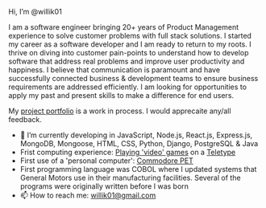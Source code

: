 Hi, I’m @willik01 

I am a software engineer bringing 20+ years of Product Management experience to solve customer problems with full stack solutions. I started my career as a software developer and I am ready to return to my roots. I thrive on diving into customer pain-points to understand how to develop software that address real problems and improve user productivity and happiness. I believe that communication is paramount and have successfully connected business & development teams to ensure business requirements are addressed efficiently. I am looking for opportunities to apply my past and present skills to make a difference for end users.

My [project portfolio](https://willik01.github.io/willik01/) is a work in process. I would apprecaite any/all feedback. 

- 🌱 I’m currently developing in JavaScript, Node.js, React.js, Express.js, MongoDB, Mongoose, HTML, CSS, Python, Django, PostgreSQL & Java
- Frist computing experience: [Playing 'video' games](https://www.pcmag.com/news/the-forgotten-world-of-teletype-computer-games) on a [Teletype](https://en.wikipedia.org/wiki/Teletype_Model_33)
- First use of a 'personal computer': [Commodore PET](https://en.wikipedia.org/wiki/Commodore_PET "High capacity, quick access cassette storage!")
- First programming language was COBOL where I updated systems that General Motors use in their manufacturing facilities. Several of the programs were originally written before I was born
- 📫 How to reach me: willik01@gmail.com 
<!---
willik01/willik01 is a ✨ special ✨ repository because its `README.md` (this file) appears on your GitHub profile.
You can click the Preview link to take a look at your changes.
--->
